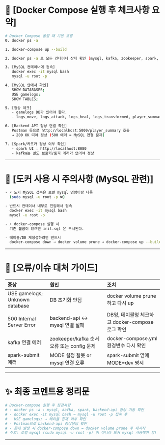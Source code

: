 
# 📌 \[Docker Compose 실행 후 체크사항 요약]

```bash
# Docker Compose 올릴 때 기본 흐름
0. docker ps -a

1. docker-compose up --build

2. docker ps -a 로 모든 컨테이너 상태 확인 (mysql, kafka, zookeeper, spark, backend-api 등)

3. [MySQL 컨테이너에 접속]
   docker exec -it mysql bash
   mysql -u root -p

4. [MySQL 안에서 확인]
   SHOW DATABASES;
   USE gamelogs;
   SHOW TABLES;

5. [정상 체크]
   - gamelogs DB가 있어야 한다.
   - logs_move, logs_attack, logs_heal, logs_transformed, player_summary 테이블이 있어야 한다.

6. [Backend API 정상 연결 확인]
   Postman 등으로 http://localhost:5000/player_summary 호출
   → 200 OK 떠야 정상 (500 에러 = MySQL 연결 문제)

7. [Spark/카프카 정상 여부 확인]
   - spark UI : http://localhost:8080
   - kafka는 별도 브로커/토픽 에러가 없어야 정상
```

---

# 📌 \[도커 사용 시 주의사항 (MySQL 관련)]

```bash
- ⚡ 도커 MySQL 접속은 로컬 mysql 명령어랑 다름
  (sudo mysql -u root -p ❌)

- 반드시 컨테이너 내부로 진입해서 접속
  docker exec -it mysql bash
  mysql -u root -p

- ⚡ docker-compose 실행 시
  기존 볼륨이 있으면 init.sql 은 무시된다.

- 테이블/DB 재생성하려면 반드시
  docker-compose down → docker volume prune → docker-compose up --build
```

---

# 📌 \[오류/이슈 대처 가이드]

| 증상                             | 원인                                 | 조치                                  |
| :----------------------------- | :--------------------------------- | :---------------------------------- |
| USE gamelogs; Unknown database | DB 초기화 안됨                          | docker volume prune 하고 다시 up        |
| 500 Internal Server Error      | backend-api ↔ mysql 연결 실패          | DB명, 테이블명 체크하고 docker-compose 로그 확인 |
| kafka 연결 에러                    | zookeeper/kafka 순서 오류 또는 config 문제 | docker-compose.yml 환경변수 다시 확인       |
| spark-submit 에러                | MODE 설정 잘못 or mysql 연결 오류          | spark-submit 앞에 MODE=dev 명시         |

---

# ✨ 최종 코멘트용 정리문

```python
# Docker-compose 실행 후 점검사항
# - docker ps -a : mysql, kafka, spark, backend-api 정상 기동 확인
# - docker exec -it mysql bash → mysql -u root -p 접속 후
#   USE gamelogs; → 테이블 존재 여부 확인
# - Postman으로 backend-api 정상응답 확인
# - 문제 발생 시 docker-compose down → docker volume prune 후 재시작
# 주의: 로컬 mysql (sudo mysql -u root -p) 이 아니라 도커 mysql 사용해야 함!
```

---

